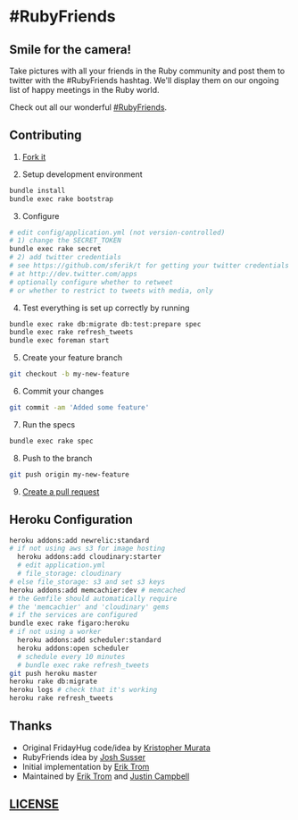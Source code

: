 # #RubyFriends

## Smile for the camera!

Take pictures with all your friends in the Ruby community and post them to twitter with the #RubyFriends hashtag. We'll display them on our ongoing list of happy meetings in the Ruby world.

Check out all our wonderful [#RubyFriends](http://www.rubyfriends.com).

## Contributing

  1. [Fork it](https://help.github.com/articles/fork-a-repo)

  2. Setup development environment

  ```bash
  bundle install
  bundle exec rake bootstrap
  ```

  3. Configure

  ```bash
  # edit config/application.yml (not version-controlled)
  # 1) change the SECRET_TOKEN
  bundle exec rake secret
  # 2) add twitter credentials
  # see https://github.com/sferik/t for getting your twitter credentials
  # at http://dev.twitter.com/apps
  # optionally configure whether to retweet 
  # or whether to restrict to tweets with media, only
  ```

  4. Test everything is set up correctly by running

  ```bash
  bundle exec rake db:migrate db:test:prepare spec
  bundle exec rake refresh_tweets
  bundle exec foreman start
  ```

  5. Create your feature branch

  ```bash
  git checkout -b my-new-feature
  ```

  6. Commit your changes

  ```bash
  git commit -am 'Added some feature'
  ```

  7. Run the specs

  ```bash
  bundle exec rake spec
  ```

  8. Push to the branch

  ```bash
  git push origin my-new-feature
  ```

  9. [Create a pull request](https://help.github.com/articles/using-pull-requests)

  
## Heroku Configuration

  ```bash
  heroku addons:add newrelic:standard
  # if not using aws s3 for image hosting
    heroku addons:add cloudinary:starter 
    # edit application.yml
    # file_storage: cloudinary
  # else file_storage: s3 and set s3 keys
  heroku addons:add memcachier:dev # memcached
  # the Gemfile should automatically require
  # the 'memcachier' and 'cloudinary' gems
  # if the services are configured
  bundle exec rake figaro:heroku
  # if not using a worker
    heroku addons:add scheduler:standard
    heroku addons:open scheduler
    # schedule every 10 minutes
    # bundle exec rake refresh_tweets
  git push heroku master
  heroku rake db:migrate
  heroku logs # check that it's working
  heroku rake refresh_tweets
  ```

## Thanks

* Original FridayHug code/idea by [Kristopher Murata](http://twitter.com/krsmurata)
* RubyFriends idea by [Josh Susser](http://twitter.com/joshsusser)
* Initial implementation by [Erik Trom](http://twitter.com/trombom)
* Maintained by [Erik Trom](http://twitter.com/trombom) and [Justin Campbell](http://twitter.com/justincampbell)

## [LICENSE](LICENSE)
